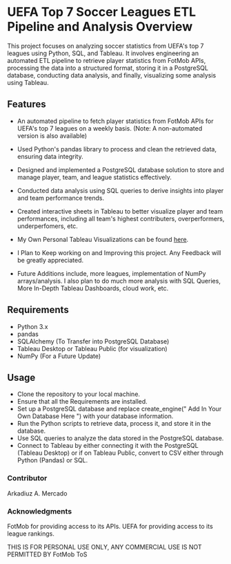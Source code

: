 # UEFA Top 7 Soccer Leagues ETL Pipeline and Analysis Overview
This project focuses on analyzing soccer statistics from UEFA's top 7 leagues using Python, SQL, and Tableau. It involves engineering an automated ETL pipeline to retrieve player statistics from FotMob APIs, processing the data into a structured format, storing it in a PostgreSQL database, conducting data analysis, and finally, visualizing some analysis using Tableau.

## Features
- An automated pipeline to fetch player statistics from FotMob APIs for UEFA's top 7 leagues on a weekly basis. (Note: A non-automated version is also available)
- Used Python's pandas library to process and clean the retrieved data, ensuring data integrity.
- Designed and implemented a PostgreSQL database solution to store and manage player, team, and league statistics effectively.
- Conducted data analysis using SQL queries to derive insights into player and team performance trends.
- Created interactive sheets in Tableau to better visualize player and team performances, including all team's highest contributers, overperformers, underperfomers, etc.
 - My Own Personal Tableau Visualizations can be found [here](https://public.tableau.com/app/profile/arkadiuz.mercado/vizzes).

- I Plan to Keep working on and Improving this project. Any Feedback will be greatly appreciated.
- Future Additions include, more leagues, implementation of NumPy arrays/analysis. I also plan to do much more analysis with SQL Queries, More In-Depth Tableau Dashboards, cloud work, etc.
  
## Requirements
* Python 3.x
* pandas
* SQLAlchemy (To Transfer into PostgreSQL Database)
* Tableau Desktop or Tableau Public (for visualization)
* NumPy (For a Future Update)

## Usage
- Clone the repository to your local machine.
- Ensure that all the Requirements are installed. 
- Set up a PostgreSQL database and replace create_engine("   Add In Your Own Database Here       ") with your database information.
- Run the Python scripts to retrieve data, process it, and store it in the database.
- Use SQL queries to analyze the data stored in the PostgreSQL database.
- Connect to Tableau by either connecting it with the PostgreSQL (Tableau Desktop) or if on Tableau Public, convert to CSV either through Python (Pandas) or SQL. 

### Contributor
Arkadiuz A. Mercado

### Acknowledgments
FotMob for providing access to its APIs. UEFA for providing access to its league rankings.

THIS IS FOR PERSONAL USE ONLY, ANY COMMERCIAL USE IS NOT PERMITTED BY FotMob ToS
